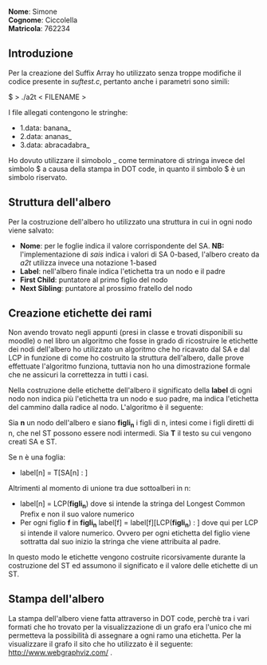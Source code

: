 **Nome**: Simone </br>
**Cognome**: Ciccolella </br>
**Matricola**: 762234

Introduzione
-------------
Per la creazione del Suffix Array ho utilizzato senza troppe modifiche il codice presente in *suftest.c*, pertanto anche i parametri sono simili:

$ > ./a2t < FILENAME >

I file allegati contengono le stringhe:
- 1.data: banana_
- 2.data: ananas_
- 3.data: abracadabra_

Ho dovuto utilizzare il simobolo _ come terminatore di stringa invece del simbolo $ a causa della stampa in DOT code, in quanto il simbolo $ è un simbolo riservato.


Struttura dell'albero
----------------------
Per la costruzione dell'albero ho utilizzato una struttura in cui in ogni nodo viene salvato:
 - **Nome**: per le foglie indica il valore corrispondente del SA. **NB:** l'implementazione di *sais* indica i valori di SA 0-based, l'albero creato da *a2t* utilizza invece una notazione 1-based
 - **Label**: nell'albero finale indica l'etichetta tra un nodo e il padre
 - **First Child**: puntatore al primo figlio del nodo
 - **Next Sibling**: puntatore al prossimo fratello del nodo

Creazione etichette dei rami
---------------------------
Non avendo trovato negli appunti (presi in classe e trovati disponibili su moodle) o nel libro un algoritmo che fosse in grado di ricostruire le etichette dei nodi dell'albero ho utilizzato un algoritmo che ho ricavato dal SA e dal LCP in funzione di come ho costruito la struttura dell'albero, dalle prove effettuate l'algoritmo funziona, tuttavia non ho una dimostrazione formale che ne assicuri la correttezza in tutti i casi.

Nella costruzione delle etichette dell'albero il significato della **label** di ogni nodo non indica più l'etichetta tra un nodo e suo padre, ma indica l'etichetta del cammino dalla radice al nodo. L'algoritmo è il seguente:

Sia **n** un nodo dell'albero e siano **figli<sub>n</sub>** i figli di n, intesi come i figli diretti di n, che nel ST possono essere nodi intermedi. Sia **T** il testo su cui vengono creati SA e ST.

Se n è una foglia:
- label[n] = T[SA[n] : ]

Altrimenti al momento di unione tra due sottoalberi in n:
- label[n] = LCP(**figli<sub>n</sub>**) dove si intende la stringa del Longest Common Prefix e non il suo valore numerico
- Per ogni figlio **f** in **figli<sub>n</sub>** label[f] = label[f][LCP(**figli<sub>n</sub>**) : ] dove qui per LCP si intende il valore numerico. Ovvero per ogni etichetta del figlio viene sottratta dal suo inizio la stringa che viene attribuita al padre.

In questo modo le etichette vengono costruite ricorsivamente durante la costruzione del ST ed assumono il significato e il valore delle etichette di un ST.

Stampa dell'albero
---------------------
La stampa dell'albero viene fatta attraverso in DOT code, perchè tra i vari formati che ho trovato per la visualizzazione di un grafo era l'unico che mi permetteva la possibilità di assegnare a ogni ramo una etichetta. Per la visualizzare il grafo il sito che ho utilizzato è il seguente: http://www.webgraphviz.com/ .
